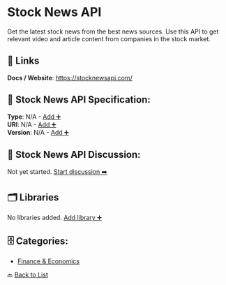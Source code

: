 # Stock News API

Get the latest stock news from the best news sources. Use this API to get relevant video and article content from companies in the stock market.

##  🔗 Links
**Docs / Website**: https://stocknewsapi.com/

## 🧬 Stock News API Specification:
**Type**: N/A - [Add ➕](https://github.com/apis-list/apis-list/edit/main/apis/stock-news-api/stock-news-api.yaml)  
**URI**: N/A - [Add ➕](https://github.com/apis-list/apis-list/edit/main/apis/stock-news-api/stock-news-api.yaml)  
**Version**: N/A - [Add ➕](https://github.com/apis-list/apis-list/edit/main/apis/stock-news-api/stock-news-api.yaml)

## 💬 Stock News API Discussion:
Not yet started. [Start discussion ➡️](https://github.com/apis-list/apis-list/discussions/new)

## 🗂️ Libraries

No libraries added. [Add library ➕](https://github.com/apis-list/apis-list/edit/main/apis/stock-news-api/stock-news-api.yaml)    


## 🗄️ Categories:
- [Finance & Economics](https://github.com/apis-list/apis-list#finance--economics-)

🔙  [Back to List](https://github.com/apis-list/apis-list)
